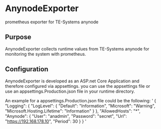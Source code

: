 # AnynodeExporter
prometheus exporter for TE-Systems anynode
## Purpose
AnynodeExporter collects runtime values from TE-Systems anynode for monitoring the system with prometheus.
## Configuration
AnynodeExporter is developed as an ASP.net Core Application and therefore configured via appsettings. you can use the appsettings file or use an appsettings.Production.json file in your runtime directory. 

An example for a appsettings.Production.json file could be the following:
'
{
  "Logging": {
    "LogLevel": {
      "Default": "Information",
      "Microsoft": "Warning",
      "Microsoft.Hosting.Lifetime": "Information"
    }
  },
  "AllowedHosts": "*",
  "Anynode": {
    "User": "anadmin",
    "Password": "secret",
    "Url": "https://192.168.178.10",
    "Period": 30
  }
}
'
